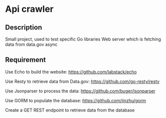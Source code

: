 # Api crawler

## Description
Small project, used to test specific Go libraries 
Web server which is fetching data from data.gov async

## Requirement
Use Echo to build the website: https://github.com/labstack/echo

Use Resty to retrieve data from Data.gov: https://github.com/go-resty/resty

Use Jsonparser to process the data: https://github.com/buger/jsonparser

Use GORM to populate the database: https://github.com/jinzhu/gorm

Create a GET REST endpoint to retrieve data from the database
